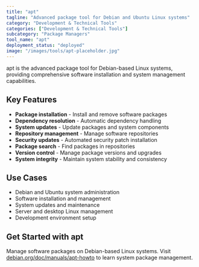 ```yaml
---
title: "apt"
tagline: "Advanced package tool for Debian and Ubuntu Linux systems"
category: "Development & Technical Tools"
categories: ["Development & Technical Tools"]
subcategory: "Package Managers"
tool_name: "apt"
deployment_status: "deployed"
image: "/images/tools/apt-placeholder.jpg"
---
```

apt is the advanced package tool for Debian-based Linux systems, providing comprehensive software installation and system management capabilities.

## Key Features

- **Package installation** - Install and remove software packages
- **Dependency resolution** - Automatic dependency handling
- **System updates** - Update packages and system components
- **Repository management** - Manage software repositories
- **Security updates** - Automated security patch installation
- **Package search** - Find packages in repositories
- **Version control** - Manage package versions and upgrades
- **System integrity** - Maintain system stability and consistency

## Use Cases

- Debian and Ubuntu system administration
- Software installation and management
- System updates and maintenance
- Server and desktop Linux management
- Development environment setup

## Get Started with apt

Manage software packages on Debian-based Linux systems. Visit [debian.org/doc/manuals/apt-howto](https://debian.org/doc/manuals/apt-howto) to learn system package management.